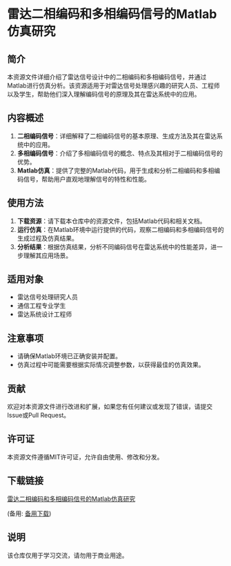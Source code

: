 # 雷达二相编码和多相编码信号的Matlab仿真研究

## 简介
本资源文件详细介绍了雷达信号设计中的二相编码和多相编码信号，并通过Matlab进行仿真分析。该资源适用于对雷达信号处理感兴趣的研究人员、工程师以及学生，帮助他们深入理解编码信号的原理及其在雷达系统中的应用。

## 内容概述
1. **二相编码信号**：详细解释了二相编码信号的基本原理、生成方法及其在雷达系统中的应用。
2. **多相编码信号**：介绍了多相编码信号的概念、特点及其相对于二相编码信号的优势。
3. **Matlab仿真**：提供了完整的Matlab代码，用于生成和分析二相编码和多相编码信号，帮助用户直观地理解信号的特性和性能。

## 使用方法
1. **下载资源**：请下载本仓库中的资源文件，包括Matlab代码和相关文档。
2. **运行仿真**：在Matlab环境中运行提供的代码，观察二相编码和多相编码信号的生成过程及仿真结果。
3. **分析结果**：根据仿真结果，分析不同编码信号在雷达系统中的性能差异，进一步理解其应用场景。

## 适用对象
- 雷达信号处理研究人员
- 通信工程专业学生
- 雷达系统设计工程师

## 注意事项
- 请确保Matlab环境已正确安装并配置。
- 仿真过程中可能需要根据实际情况调整参数，以获得最佳的仿真效果。

## 贡献
欢迎对本资源文件进行改进和扩展，如果您有任何建议或发现了错误，请提交Issue或Pull Request。

## 许可证
本资源文件遵循MIT许可证，允许自由使用、修改和分发。

## 下载链接
[雷达二相编码和多相编码信号的Matlab仿真研究](https://pan.quark.cn/s/5bf0f8cf498f) 

(备用: [备用下载](https://pan.baidu.com/s/1AZvRcWeDRzMd-mLc8yZxWg?pwd=1234))

## 说明

该仓库仅用于学习交流，请勿用于商业用途。

